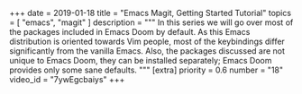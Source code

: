 +++
date = 2019-01-18
title = "Emacs Magit, Getting Started Tutorial"
topics = [ "emacs", "magit" ]
description = """
In this series we will go over most of the packages included in Emacs Doom by default. As this Emacs distribution is oriented towards Vim people, most of the keybindings differ significantly from the vanilla Emacs. Also, the packages discussed are not unique to Emacs Doom, they can be installed separately; Emacs Doom provides only some sane defaults.
"""
[extra]
priority = 0.6
number = "18"
video_id = "7ywEgcbaiys"
+++